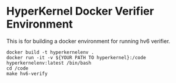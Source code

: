 # HyperKernel Docker Verifier Environment

This is for building a docker environment for running hv6 verifier.

```
docker build -t hyperkernelenv .
docker run -it -v ${YOUR PATH TO hyperkernel}:/code hyperkernelenv:latest /bin/bash
cd /code
make hv6-verify
```

